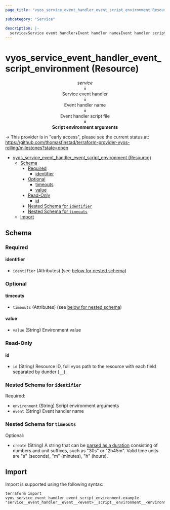 ```yaml
---
page_title: "vyos_service_event_handler_event_script_environment Resource - vyos"

subcategory: "Service"

description: |-
  service⯯Service event handler⯯Event handler name⯯Event handler script file⯯Script environment arguments
---
```


# vyos_service_event_handler_event_script_environment (Resource)
<center>


*service*  
⯯  
Service event handler  
⯯  
Event handler name  
⯯  
Event handler script file  
⯯  
**Script environment arguments**


</center>

-> This provider is in "early access", please see the current status at: https://github.com/thomasfinstad/terraform-provider-vyos-rolling/milestones?state=open

<!--TOC-->

- [vyos_service_event_handler_event_script_environment (Resource)](#vyos_service_event_handler_event_script_environment-resource)
  - [Schema](#schema)
    - [Required](#required)
      - [identifier](#identifier)
    - [Optional](#optional)
      - [timeouts](#timeouts)
      - [value](#value)
    - [Read-Only](#read-only)
      - [id](#id)
    - [Nested Schema for `identifier`](#nested-schema-for-identifier)
    - [Nested Schema for `timeouts`](#nested-schema-for-timeouts)
  - [Import](#import)

<!--TOC-->

<!-- schema generated by tfplugindocs -->
## Schema

### Required

#### identifier
- `identifier` (Attributes) (see [below for nested schema](#nestedatt--identifier))

### Optional

#### timeouts
- `timeouts` (Attributes) (see [below for nested schema](#nestedatt--timeouts))
#### value
- `value` (String) Environment value

### Read-Only

#### id
- `id` (String) Resource ID, full vyos path to the resource with each field separated by dunder (`__`).

<a id="nestedatt--identifier"></a>
### Nested Schema for `identifier`

Required:

- `environment` (String) Script environment arguments
- `event` (String) Event handler name


<a id="nestedatt--timeouts"></a>
### Nested Schema for `timeouts`

Optional:

- `create` (String) A string that can be [parsed as a duration](https://pkg.go.dev/time#ParseDuration) consisting of numbers and unit suffixes, such as &#34;30s&#34; or &#34;2h45m&#34;. Valid time units are &#34;s&#34; (seconds), &#34;m&#34; (minutes), &#34;h&#34; (hours).

## Import

Import is supported using the following syntax:

```shell
terraform import vyos_service_event_handler_event_script_environment.example "service__event_handler__event__<event>__script__environment__<environment>"
```
